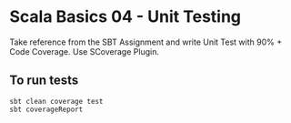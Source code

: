 # Scala Basics 04 - Unit Testing

Take reference from the SBT Assignment and write Unit Test with 90% + Code Coverage. Use SCoverage Plugin.

## To run tests
`sbt clean coverage test`  
`sbt coverageReport`